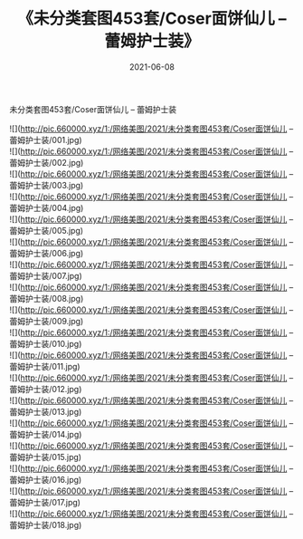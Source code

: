 ﻿---
layout: post
title:  《未分类套图453套/Coser面饼仙儿 – 蕾姆护士装》
date:   2021-06-08
img: http://pic.660000.xyz/1:/网络美图/2021/未分类套图453套/Coser面饼仙儿 – 蕾姆护士装/000.jpg
categories: [美女, 清纯, 唯美]
---

未分类套图453套/Coser面饼仙儿 – 蕾姆护士装

 ![](http://pic.660000.xyz/1:/网络美图/2021/未分类套图453套/Coser面饼仙儿 – 蕾姆护士装/001.jpg) <br>![](http://pic.660000.xyz/1:/网络美图/2021/未分类套图453套/Coser面饼仙儿 – 蕾姆护士装/002.jpg) <br>![](http://pic.660000.xyz/1:/网络美图/2021/未分类套图453套/Coser面饼仙儿 – 蕾姆护士装/003.jpg) <br>![](http://pic.660000.xyz/1:/网络美图/2021/未分类套图453套/Coser面饼仙儿 – 蕾姆护士装/004.jpg) <br>![](http://pic.660000.xyz/1:/网络美图/2021/未分类套图453套/Coser面饼仙儿 – 蕾姆护士装/005.jpg) <br>![](http://pic.660000.xyz/1:/网络美图/2021/未分类套图453套/Coser面饼仙儿 – 蕾姆护士装/006.jpg) <br>![](http://pic.660000.xyz/1:/网络美图/2021/未分类套图453套/Coser面饼仙儿 – 蕾姆护士装/007.jpg) <br>![](http://pic.660000.xyz/1:/网络美图/2021/未分类套图453套/Coser面饼仙儿 – 蕾姆护士装/008.jpg) <br>![](http://pic.660000.xyz/1:/网络美图/2021/未分类套图453套/Coser面饼仙儿 – 蕾姆护士装/009.jpg) <br>![](http://pic.660000.xyz/1:/网络美图/2021/未分类套图453套/Coser面饼仙儿 – 蕾姆护士装/010.jpg) <br>![](http://pic.660000.xyz/1:/网络美图/2021/未分类套图453套/Coser面饼仙儿 – 蕾姆护士装/011.jpg) <br>![](http://pic.660000.xyz/1:/网络美图/2021/未分类套图453套/Coser面饼仙儿 – 蕾姆护士装/012.jpg) <br>![](http://pic.660000.xyz/1:/网络美图/2021/未分类套图453套/Coser面饼仙儿 – 蕾姆护士装/013.jpg) <br>![](http://pic.660000.xyz/1:/网络美图/2021/未分类套图453套/Coser面饼仙儿 – 蕾姆护士装/014.jpg) <br>![](http://pic.660000.xyz/1:/网络美图/2021/未分类套图453套/Coser面饼仙儿 – 蕾姆护士装/015.jpg) <br>![](http://pic.660000.xyz/1:/网络美图/2021/未分类套图453套/Coser面饼仙儿 – 蕾姆护士装/016.jpg) <br>![](http://pic.660000.xyz/1:/网络美图/2021/未分类套图453套/Coser面饼仙儿 – 蕾姆护士装/017.jpg) <br>![](http://pic.660000.xyz/1:/网络美图/2021/未分类套图453套/Coser面饼仙儿 – 蕾姆护士装/018.jpg) <br>